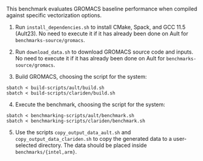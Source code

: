 
This benchmark evaluates GROMACS baseline performance when compiled against specific vectorization options.

1. Run `install_dependencies.sh` to install CMake, Spack, and GCC 11.5 (Ault23). No need to execute it if it has already been done on Ault for `benchmarks-source/gromacs`.

2. Run `download_data.sh` to download GROMACS source code and inputs. No need to execute it if it has already been done on Ault for `benchmarks-source/gromacs`.

3. Build GROMACS, choosing the script for the system:

```
sbatch < build-scripts/ault/build.sh
sbatch < build-scripts/clariden/build.sh
```

4. Execute the benchmark, choosing the script for the system:

```
sbatch < benchmarking-scripts/ault/benchmark.sh
sbatch < benchmarking-scripts/clariden/benchmark.sh
```

5. Use the scripts `copy_output_data_ault.sh` and `copy_output_data_clariden.sh` to copy the generated data to a user-selected directory. 
The data should be placed inside `benchmarks/{intel,arm}`.
